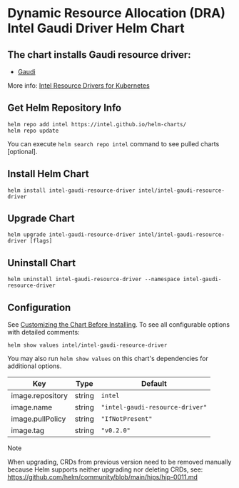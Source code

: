 # Dynamic Resource Allocation (DRA) Intel Gaudi Driver Helm Chart

## The chart installs Gaudi resource driver:

- [Gaudi](https://github.com/intel/intel-resource-drivers-for-kubernetes/tree/main/doc/gaudi/README.md)

More info: [Intel Resource Drivers for Kubernetes](https://github.com/intel/intel-resource-drivers-for-kubernetes/tree/main)


## Get Helm Repository Info
```
helm repo add intel https://intel.github.io/helm-charts/
helm repo update
```

You can execute `helm search repo intel` command to see pulled charts [optional].

## Install Helm Chart
```
helm install intel-gaudi-resource-driver intel/intel-gaudi-resource-driver
```
## Upgrade Chart
```
helm upgrade intel-gaudi-resource-driver intel/intel-gaudi-resource-driver [flags]
```

## Uninstall Chart
```
helm uninstall intel-gaudi-resource-driver --namespace intel-gaudi-resource-driver
```

## Configuration
See [Customizing the Chart Before Installing](https://helm.sh/docs/intro/using_helm/#customizing-the-chart-before-installing). To see all configurable options with detailed comments:

```
helm show values intel/intel-gaudi-resource-driver
```

You may also run `helm show values` on this chart's dependencies for additional options.

| Key | Type | Default |
|-----|------|---------|
| image.repository | string | `intel` |
| image.name | string | `"intel-gaudi-resource-driver"` |
| image.pullPolicy | string | `"IfNotPresent"` |
| image.tag | string | `"v0.2.0"` |

> [!Note]
> When upgrading, CRDs from previous version need to be removed manually because Helm supports neither upgrading nor deleting CRDs, see: https://github.com/helm/community/blob/main/hips/hip-0011.md

